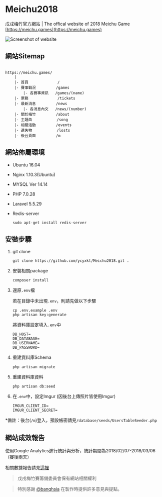 # Meichu2018

戊戌梅竹官方網站 | The offical website of 2018 Meichu Game [https://meichu.games](https://meichu.games)

![Screenshot of website](https://meichu.games/images/screenshot.png)

## 網站Sitemap
```

https://meichu.games/
    |
    |- 首頁             /
    |- 賽事戰況         /games
        |- 各賽事資訊   /games/(name)
    |- 票務             /tickets
    |- 最新消息         /news
        |- 各消息內文   /news/(number)
    |- 關於梅竹         /about
    |- 主題曲           /song
    |- 相關活動         /events
    |- 遺失物           /losts
    |- 後台頁面         /m

```

## 網站佈屬環境

- Ubuntu 16.04
- Nginx 1.10.3(Ubuntu)
- MYSQL Ver 14.14
- PHP 7.0.28
- Laravel 5.5.29
- Redis-server
    
    `sudo apt-get install redis-server`

## 安裝步驟

1. git clone

    `git clone https://github.com/ycyxkt/Meichu2018.git .`

2. 安裝相關package

    `composer install`

3. 還原`.env`檔

    若在目錄中未出現`.env`，則請先做以下步驟
    ```Shell
    cp .env.example .env
    php artisan key:generate
    ```

    將資料庫設定填入`.env`中
    ```
    DB_HOST=
    DB_DATABASE=
    DB_USERNAME=
    DB_PASSWORD=
    ```

4. 重建資料庫Schema

    `php artisan migrate`

5. 重建資料庫資料

    `php artisan db:seed`

6. 在`.env`中，設定Imgur (因後台上傳照片皆使用Imgur)

    ```
    IMGUR_CLIENT_ID=
    IMGUR_CLIENT_SECRET=
    ```

*備註：後台(`/m`)登入，預設帳密請見`/database/seeds/UsersTableSeeder.php`

## 網站成效報告

使用Google Analytics進行統計與分析，統計期間為2018/02/07-2018/03/06（賽後兩天）

相關數據報告請見[這裡](https://github.com/ycyxkt/Meichu2018/blob/master/StaisticsOfWebsite2018.pdf)


> 戊戌梅竹賽籌備委員會保有網站相關權利

> 特別感謝 [@banqhsia](https://github.com/banqhsia) 在製作時提供許多意見與提點。